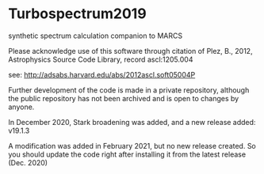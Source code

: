 # Turbospectrum2019
synthetic spectrum calculation companion to MARCS

Please acknowledge use of this software through citation of 
Plez, B., 2012, Astrophysics Source Code Library, record ascl:1205.004

see: http://adsabs.harvard.edu/abs/2012ascl.soft05004P

Further development of the code is made in a private repository, although the public repository has not been archived and is open to changes by anyone.

In December 2020, Stark broadening was added, and a new release added: v19.1.3

A modification was added in February 2021, but no new release created. So you should update the code right after installing it from the latest release (Dec. 2020)
